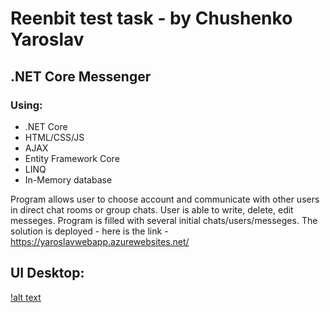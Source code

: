 # Reenbit test task - by Chushenko Yaroslav
## .NET Core Messenger
### Using:
+ .NET Core
+ HTML/CSS/JS
+ AJAX
+ Entity Framework Core
+ LINQ
+ In-Memory database


Program allows user to choose account and communicate with other users in direct chat rooms or group chats. User is able to write, delete, edit messeges.
Program is filled with several initial chats/users/messeges. 
The solution is deployed - here is the link - https://yaroslavwebapp.azurewebsites.net/


## UI Desktop:
[!alt text](https://media.discordapp.net/attachments/627965989899993138/1014158760991797328/unknown.png?width=1354&height=676)
